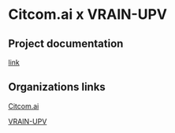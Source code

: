 # Citcom.ai x VRAIN-UPV

## Project documentation

[link](https://citcom-vrain.github.io/)

## Organizations links

[Citcom.ai](https://citcom.ai/)

[VRAIN-UPV](https://vrain.upv.es/)
